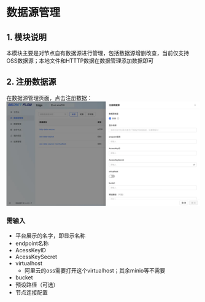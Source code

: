 # 数据源管理

## 1. 模块说明

本模块主要是对节点自有数据源进行管理，包括数据源增删改查，当前仅支持OSS数据源；本地文件和HTTTP数据在数据管理添加数据即可

## 2. 注册数据源
在数据源管理页面，点击注册数据：
![Data1](../../imgs/data_source1.png)
### 需输入
- 平台展示的名字，即显示名称 
- endpoint名称
- AcessKeyID
- AcessKeySecret
- virtualhost 
  - 阿里云的oss需要打开这个virtualhost；其余minio等不需要
- bucket
- 预设路径（可选）
- 节点连接配置